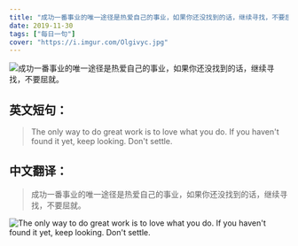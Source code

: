 ```yaml
---
title: "成功一番事业的唯一途径是热爱自己的事业，如果你还没找到的话，继续寻找，不要屈就。"
date: 2019-11-30
tags: ["每日一句"]
cover: "https://i.imgur.com/Olgivyc.jpg"
---
```


![成功一番事业的唯一途径是热爱自己的事业，如果你还没找到的话，继续寻找，不要屈就。](https://i.imgur.com/PJWsRwM.jpg)

## 英文短句：
> The only way to do great work is to love what you do. If you haven't found it yet, keep looking. Don't settle.

<!--more-->

## 中文翻译：
> 成功一番事业的唯一途径是热爱自己的事业，如果你还没找到的话，继续寻找，不要屈就。

![The only way to do great work is to love what you do. If you haven't found it yet, keep looking. Don't settle.](https://i.imgur.com/sOqOZOj.jpg)


